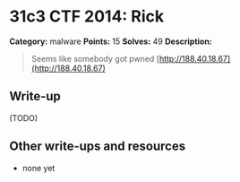# 31c3 CTF 2014: Rick

**Category:** malware
**Points:** 15
**Solves:** 49
**Description:**


> Seems like somebody got pwned [http://188.40.18.67](http://188.40.18.67)

## Write-up

(TODO)

## Other write-ups and resources

* none yet
